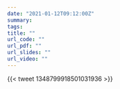 ```yaml
---
date: "2021-01-12T09:12:00Z"
summary:
tags:
title: ""
url_code: ""
url_pdf: ""
url_slides: ""
url_video: ""
---
```

{{< tweet 1348799918501031936 >}}